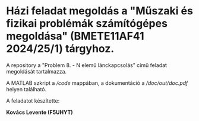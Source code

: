 # Házi feladat megoldás a "Műszaki és fizikai problémák számítógépes megoldása" (BMETE11AF41 2024/25/1) tárgyhoz.

A repository a "Problem 8. - N elemű lánckapcsolás" című feladat megoldását tartalmazza.

A MATLAB szkript a */code* mappában, a dokumentáció a */doc/out/doc.pdf* helyen található.

A feladatot készítette:

**Kovács Levente (F5UHYT)**
